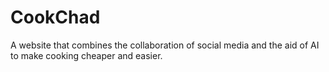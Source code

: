 # CookChad
A website that combines the collaboration of social media and the aid of AI to make cooking cheaper and easier.
